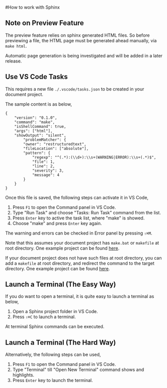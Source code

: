 #How to work with Sphinx

## Note on Preview Feature
The preview feature relies on sphinx generated HTML files. So before previewing a file, the HTML page must be generated ahead manually,
via ``make html``.

Automatic page generation is being investigated and will be added in a later release.

## Use VS Code Tasks
This requires a new file `./.vscode/tasks.json` to be created in your document project.

The sample content is as below,

```
{
    "version": "0.1.0",
    "command": "make",
    "isShellCommand": true,
    "args": ["html"],
    "showOutput": "silent",
        "problemMatcher": {
        "owner": "restructuredtext",
        "fileLocation": ["absolute"],
        "pattern": {
            "regexp": "^(.*):(\\d+):\\s+(WARNING|ERROR):\\s+(.*)$",
            "file": 1,
            "line": 2,
            "severity": 3,
            "message": 4
        }
    }
}
```

Once this file is saved, the following steps can activate it in VS Code,

1. Press `F1` to open the Command panel in VS Code.
1. Type "Run Task" and choose "Tasks: Run Task" command from the list.
1. Press `Enter` key to active the task list, where "make" is showed.
1. Choose "make" and press `Enter` key again.

The warning and errors can be checked in Error panel by pressing `⇧⌘M`.

Note that this assumes your document project has `make.bat` or `makefile` at root 
directory. One example project can be found [here](https://github.com/lextudio/linpeiman).

If your document project does not have such files at root directory, you can add a `makefile` 
at root directory, and redirect the command to the target directory. One example project can 
be found [here](https://github.com/lextm/sharpsnmp_docs).

## Launch a Terminal (The Easy Way)
If you do want to open a terminal, it is quite easy to launch a terminal as below,

1. Open a Sphinx project folder in VS Code.
1. Press `⇧⌘C` to launch a terminal.

At terminal Sphinx commands can be executed.

## Launch a Terminal (The Hard Way)
Alternatively, the following steps can be used,

1. Press `F1` to open the Command panel in VS Code.
1. Type "Terminal" till "Open New Terminal" command shows and highlights.
1. Press `Enter` key to launch the terminal.
